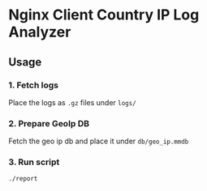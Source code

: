# Nginx Client Country IP Log Analyzer

## Usage

### 1. Fetch logs

Place the logs as `.gz` files under `logs/`

### 2. Prepare GeoIp DB

Fetch the geo ip db and place it under `db/geo_ip.mmdb`

### 3. Run script

`./report`
